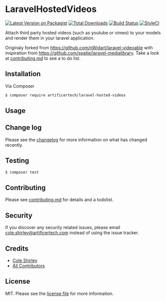 # LaravelHostedVideos

[![Latest Version on Packagist][ico-version]][link-packagist]
[![Total Downloads][ico-downloads]][link-downloads]
[![Build Status][ico-travis]][link-travis]
[![StyleCI][ico-styleci]][link-styleci]

Attach third party hosted videos (such as youtube or vimeo) to your models and render them in your laravel application.

Originaly forked from https://github.com/nWidart/laravel-videoable with inspiration from https://github.com/spatie/laravel-medialibrary. Take a look at [contributing.md](contributing.md) to see a to do list.

## Installation

Via Composer

``` bash
$ composer require artificertech/laravel-hosted-videos
```

## Usage

## Change log

Please see the [changelog](changelog.md) for more information on what has changed recently.

## Testing

``` bash
$ composer test
```

## Contributing

Please see [contributing.md](contributing.md) for details and a todolist.

## Security

If you discover any security related issues, please email cole.shirley@artificertech.com instead of using the issue tracker.

## Credits

- [Cole Shirley][link-author]
- [All Contributors][link-contributors]

## License

MIT. Please see the [license file](license.md) for more information.

[ico-version]: https://img.shields.io/packagist/v/artificertech/laravel-hosted-videos.svg?style=flat-square
[ico-downloads]: https://img.shields.io/packagist/dt/artificertech/laravel-hosted-videos.svg?style=flat-square
[ico-travis]: https://img.shields.io/travis/artificertech/laravel-hosted-videos/master.svg?style=flat-square
[ico-styleci]: https://styleci.io/repos/12345678/shield

[link-packagist]: https://packagist.org/packages/artificertech/laravel-hosted-videos
[link-downloads]: https://packagist.org/packages/artificertech/laravel-hosted-videos
[link-travis]: https://travis-ci.org/artificertech/laravel-hosted-videos
[link-styleci]: https://styleci.io/repos/12345678
[link-author]: https://github.com/artificertech
[link-contributors]: ../../contributors
